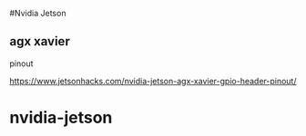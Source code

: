 #Nvidia Jetson

## agx xavier

pinout

https://www.jetsonhacks.com/nvidia-jetson-agx-xavier-gpio-header-pinout/
# nvidia-jetson
